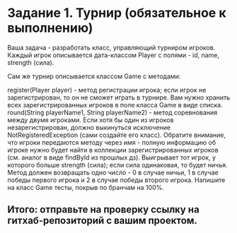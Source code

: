# Задание 1. Турнир (обязательное к выполнению)
Ваша задача - разработать класс, управляющий турниром игроков. Каждый игрок описывается дата-классом Player с полями - id, name, strength (сила).

Сам же турнир описывается классом Game с методами:

register(Player player) - метод регистрации игрока; если игрок не зарегистрирован, то он не сможет играть в турнире. Вам нужно хранить всех зарегистрированных игроков в поле класса Game в виде списка.
round(String playerName1, String playerName2) - метод соревнования между двумя игроками. Если хотя бы один из игроков незарегистрирован, должно выкинуться исключение NotRegisteredException (сами создайте его класс). Обратите внимание, что игроки передаются методу через имя - полную информацию об игроке нужно будет найти в коллекции зарегистрированных игроков (см. аналог в виде findById из прошлых дз). Выигрывает тот игрок, у которого больше strength (сила); если сила одинаковая, то будет ничья. Метод должен возвращать одно число - 0 в случае ничьи, 1 в случае победы первого игрока и 2 в случае победы второго игрока.
Напишите на класс Game тесты, покрыв по бранчам на 100%.

## Итого: отправьте на проверку ссылку на гитхаб-репозиторий с вашим проектом.

